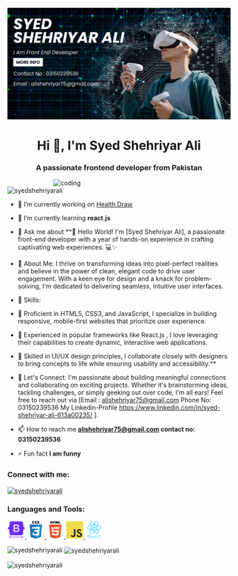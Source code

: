 ![logo](https://github.com/SyedShehriyarAli/SyedShehriyarAli/blob/main/Syed%20Shehriyar%20Ali%20(1).jpg)
<h1 align="center">Hi 👋, I'm Syed Shehriyar Ali</h1>
<h3 align="center">A passionate frontend developer from Pakistan</h3>

<img align="right" alt="coding" width="400" src="https://user-images.githubusercontent.com/55389276/140866485-8fb1c876-9a8f-4d6a-98dc-08c4981eaf70.gif">

<p align="left"> <img src="https://komarev.com/ghpvc/?username=syedshehriyarali&label=Profile%20views&color=0e75b6&style=flat" alt="syedshehriyarali" /> </p>

- 🔭 I’m currently working on [Health Draw](http://healthdraws.com/ERP/Index)

- 🌱 I’m currently learning **react.js**

- 💬 Ask me about **👋 Hello World! I'm [Syed Shehriyar Ali], a passionate front-end developer with a year of hands-on experience in crafting captivating web experiences. 💻✨
- 🌟 About Me: I thrive on transforming ideas into pixel-perfect realities and believe in the power of clean, elegant code to drive user engagement. With a keen eye for design and a knack for problem-solving, I'm dedicated to delivering seamless, intuitive user interfaces.
-   🚀 Skills:
-    🔹 Proficient in HTML5, CSS3, and JavaScript, I specialize in building responsive, mobile-first websites that prioritize user experience.
-    🔹 Experienced in popular frameworks like React.js , I love leveraging their capabilities to create dynamic, interactive web applications.
-    🔹 Skilled in UI/UX design principles, I collaborate closely with designers to bring concepts to life while ensuring usability and accessibility.**
-    🌟 Let's Connect:
I'm passionate about building meaningful connections and collaborating on exciting projects. Whether it's brainstorming ideas, tackling challenges, or simply geeking out over code, I'm all ears! Feel free to reach out via [Email : alishehriyar75@gmail.com  Phone No: 03150239536 My Linkedin-Profile https://www.linkedin.com/in/syed-shehriyar-ali-613a00235/ ].

- 📫 How to reach me **alishehriyar75@gmail.com contact no: 03150239536**

- ⚡ Fun fact **I am funny**

<h3 align="left">Connect with me:</h3>
<p align="left">
<a href="https://linkedin.com/in/syedshehriyarali" target="blank"><img align="center" src="https://raw.githubusercontent.com/rahuldkjain/github-profile-readme-generator/master/src/images/icons/Social/linked-in-alt.svg" alt="syedshehriyarali" height="30" width="40" /></a>
</p>

<h3 align="left">Languages and Tools:</h3>
<p align="left"> <a href="https://getbootstrap.com" target="_blank" rel="noreferrer"> <img src="https://raw.githubusercontent.com/devicons/devicon/master/icons/bootstrap/bootstrap-plain-wordmark.svg" alt="bootstrap" width="40" height="40"/> </a> <a href="https://www.w3schools.com/css/" target="_blank" rel="noreferrer"> <img src="https://raw.githubusercontent.com/devicons/devicon/master/icons/css3/css3-original-wordmark.svg" alt="css3" width="40" height="40"/> </a> <a href="https://www.w3.org/html/" target="_blank" rel="noreferrer"> <img src="https://raw.githubusercontent.com/devicons/devicon/master/icons/html5/html5-original-wordmark.svg" alt="html5" width="40" height="40"/> </a> <a href="https://developer.mozilla.org/en-US/docs/Web/JavaScript" target="_blank" rel="noreferrer"> <img src="https://raw.githubusercontent.com/devicons/devicon/master/icons/javascript/javascript-original.svg" alt="javascript" width="40" height="40"/> </a> <a href="https://reactjs.org/" target="_blank" rel="noreferrer"> <img src="https://raw.githubusercontent.com/devicons/devicon/master/icons/react/react-original-wordmark.svg" alt="react" width="40" height="40"/> </a> </p>

<p><img align="left" src="https://github-readme-stats.vercel.app/api/top-langs?username=syedshehriyarali&show_icons=true&locale=en&layout=compact" alt="syedshehriyarali" /></p>

<p>&nbsp;<img align="center" src="https://github-readme-stats.vercel.app/api?username=syedshehriyarali&show_icons=true&locale=en" alt="syedshehriyarali" /></p>

<p><img align="center" src="https://github-readme-streak-stats.herokuapp.com/?user=syedshehriyarali&" alt="syedshehriyarali" /></p>
